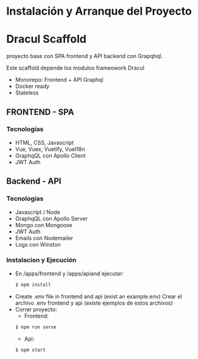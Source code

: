 # Instalación y Arranque del Proyecto

# Dracul Scaffold
proyecto base con SPA frontend y API backend con Grapqhql.

Este scaffold depende los modulos frameowork Dracul
- Monorepo: Frontend + API Graphql  
- Docker ready
- Stateless

## FRONTEND - SPA

### Tecnologías
- HTML, CSS, Javascript
- Vue, Vuex, Vuetify, VueI18n
- GraphqQL con Apollo Client
- JWT Auth

## Backend - API

### Tecnologías
- Javascript / Node
- GraphqQL con Apollo Server
- Mongo con Mongoose
- JWT Auth
- Emails con Nodemailer
- Logs con Winston

### Instalacion y Ejecución

- En /apps/frontend y /apps/apiand ejecutar:
    ```js
    $ npm install
    ```
- Create .env file in frontend and api (exist an example.env)
Crear el archivo .env frontend y api (existe ejemplos de estos archivos)
- Correr proyecto:
    - Frontend: 
    ```js
    $ npm run serve
    ```
    - Api: 
    ```js
    $ npm start
    ```